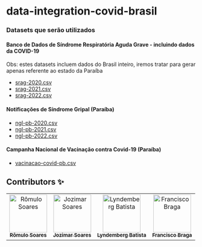 # data-integration-covid-brasil


### Datasets que serão utilizados

#### Banco de Dados de Síndrome Respiratória Aguda Grave - incluindo dados da COVID-19
Obs: estes datasets incluem dados do Brasil inteiro, iremos tratar para gerar apenas referente ao estado da Paraíba
- [srag-2020.csv](https://s3.sa-east-1.amazonaws.com/ckan.saude.gov.br/SRAG/2020/INFLUD20-14-11-2022.csv)
- [srag-2021.csv](https://s3.sa-east-1.amazonaws.com/ckan.saude.gov.br/SRAG/2021/INFLUD21-14-11-2022.csv)
- [srag-2022.csv](https://s3.sa-east-1.amazonaws.com/ckan.saude.gov.br/SRAG/2022/INFLUD22-14-11-2022.csv)

#### Notificações de Síndrome Gripal (Paraíba)
- [ngl-pb-2020.csv](https://s3.sa-east-1.amazonaws.com/ckan.saude.gov.br/SGL/2020/uf=PB/lote=1/part-00000-0508a0cd-d93a-42d4-b285-50673d466ef5.c000.csv)
- [ngl-pb-2021.csv](https://s3.sa-east-1.amazonaws.com/ckan.saude.gov.br/SGL/2021/uf=PB/lote=1/part-00000-8ddd7426-a19e-4f50-8160-9ca367d9f665.c000.csv)
- [ngl-pb-2022.csv](https://s3.sa-east-1.amazonaws.com/ckan.saude.gov.br/SGL/2022/uf=PB/lote=1/part-00000-766fb4c6-b9e8-4dc3-89c5-6e0570abf69b.c000.csv)

#### Campanha Nacional de Vacinação contra Covid-19 (Paraíba)
- [vacinacao-covid-pb.csv](https://s3.sa-east-1.amazonaws.com/ckan.saude.gov.br/SIPNI/COVID/uf/uf%3DPB/part-00000-5081cb2c-6220-4b82-9e45-531c3ba948d7.c000.csv)



## Contributors ✨
<table>
  <tbody>
    <tr>
      <td align="center"><a href="https://github.com/romulo-soares"><img src="https://avatars.githubusercontent.com/u/16957232?v=3?s=100" width="100px;" alt="Rômulo Soares"/><br /><sub><b>Rômulo Soares</b></sub></a><br /></td>
<td align="center"><a href="https://github.com/Jozymar"><img src="https://avatars.githubusercontent.com/u/19935729?v=3?s=100" width="100px;" alt="Jozimar Soares"/><br /><sub><b>Jozimar Soares</b></sub></a><br /></td>
      <td align="center"><a href="https://github.com/lyndemberg"><img src="https://avatars.githubusercontent.com/u/19334619?v=3?s=100" width="100px;" alt="Lyndemberg Batista"/><br /><sub><b>Lyndemberg Batista</b></sub></a><br /></td>
      <td align="center"><a href="https://github.com/fcobbraga"><img src="https://avatars.githubusercontent.com/u/4456149?v=3?s=100" width="100px;" alt="Francisco Braga"/><br /><sub><b>Francisco Braga</b></sub></a><br /></td>
     </tr>
   </tbody>
 </table>
